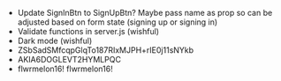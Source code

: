 - Update SignInBtn to SignUpBtn? Maybe pass name as prop so can be adjusted based on form state (signing up or signing in)
- Validate functions in server.js (wishful)
- Dark mode (wishful)
- ZSbSadSMfcqpGlqTo187RIxMJPH+rIE0j11sNYkb
- AKIA6DOGLEVT2HYMLPQC
- flwrmelon16!
  flwrmelon16!
